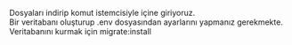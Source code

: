 Dosyaları indirip komut istemcisiyle içine giriyoruz. <br>
Bir veritabanı oluşturup .env  dosyasından ayarlarını yapmanız gerekmekte. <br>
Veritabanını kurmak için migrate:install


